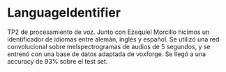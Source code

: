 # LanguageIdentifier
TP2 de procesamiento de voz. Junto con Ezequiel Morcillo hicimos un identificador de idiomas entre alemán, inglés y español. Se utilizó una red convolucional sobre melspectrogramas de audios de 5 segundos, y se entrenó con una base de datos adaptada de voxforge. 
Se llegó a una accuracy de 93% sobre el test set.

